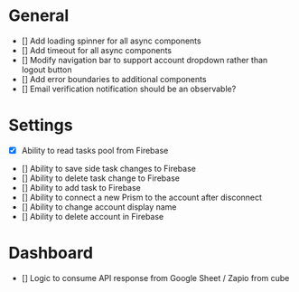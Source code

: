 # General

- [] Add loading spinner for all async components
- [] Add timeout for all async components
- [] Modify navigation bar to support account dropdown rather than logout button
- [] Add error boundaries to additional components
- [] Email verification notification should be an observable?

# Settings
- [x] Ability to read tasks pool from Firebase
- [] Ability to save side task changes to Firebase
- [] Ability to delete task change to Firebase
- [] Ability to add task to Firebase
- [] Ability to connect a new Prism to the account after disconnect
- [] Ability to change account display name
- [] Ability to delete account in Firebase

# Dashboard
- [] Logic to consume API response from Google Sheet / Zapio from cube
